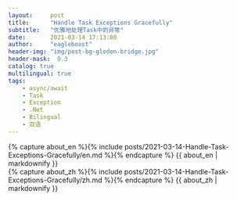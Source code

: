```yaml
---
layout:     post
title:      "Handle Task Exceptions Gracefully"
subtitle:   "优雅地处理Task中的异常"
date:       2021-03-14 17:13:00
author:     "eagleboost"
header-img: "img/post-bg-gloden-bridge.jpg"
header-mask:  0.3
catalog: true
multilingual: true
tags:
    - async/await
    - Task
    - Exception
    - .Net
    - Bilingual
    - 双语
---
```


<!-- English Version -->
<div class="en post-container">
    {% capture about_en %}{% include posts/2021-03-14-Handle-Task-Exceptions-Gracefully/en.md %}{% endcapture %}
    {{ about_en | markdownify }}
</div>

<!-- Chinese Version -->
<div class="zh post-container">
    {% capture about_zh %}{% include posts/2021-03-14-Handle-Task-Exceptions-Gracefully/zh.md %}{% endcapture %}
    {{ about_zh | markdownify }}
</div>
